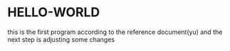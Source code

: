 # HELLO-WORLD
this is the first program according to the reference document(yu)
and the next step is adjusting some changes
